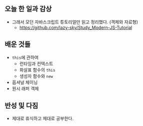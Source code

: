 ## 오늘 한 일과 감상
- 그래서 모던 자바스크립트 튜토리얼만 읽고 정리했다. (객체와 자료형)
  - https://github.com/lazy-sky/Study_Modern-JS-Tutorial

## 배운 것들
- `this`에 관하여
  - 런타임과 컨텍스트
  - 화살표 함수의 `this`
  - 생성자 함수와 `new`
- 옵셔널 체이닝
- 원시 래퍼 객체

## 반성 및 다짐

- 제대로 휴식하고 제대로 공부한다.
